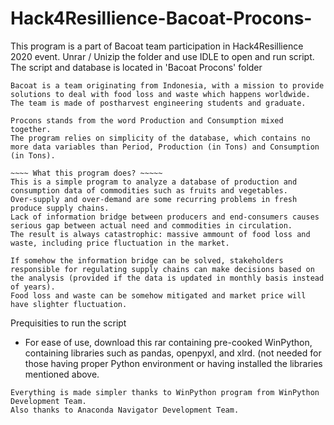 # Hack4Resillience-Bacoat-Procons-
This program is a part of Bacoat team participation in Hack4Resillience 2020 event. 
Unrar / Unizip the folder and use IDLE to open and run script. The script and database is located in 'Bacoat Procons' folder

~~~~ What's behind the team name and program name? ~~~~~
Bacoat is a team originating from Indonesia, with a mission to provide solutions to deal with food loss and waste which happens worldwide. 
The team is made of postharvest engineering students and graduate. 

Procons stands from the word Production and Consumption mixed together. 
The program relies on simplicity of the database, which contains no more data variables than Period, Production (in Tons) and Consumption (in Tons).

~~~~ What this program does? ~~~~~
This is a simple program to analyze a database of production and consumption data of commodities such as fruits and vegetables. 
Over-supply and over-demand are some recurring problems in fresh produce supply chains. 
Lack of information bridge between producers and end-consumers causes serious gap between actual need and commodities in circulation. 
The result is always catastrophic: massive ammount of food loss and waste, including price fluctuation in the market.

If somehow the information bridge can be solved, stakeholders responsible for regulating supply chains can make decisions based on the analysis (provided if the data is updated in monthly basis instead of years). 
Food loss and waste can be somehow mitigated and market price will have slighter fluctuation.

~~~~~~~~~~~~~~~~~~~~~~~~~~~~~~~~~~~~~~~~~~~~~~~~~~~~~~~~~~~~~~~~~~~~~~~~~~~~~~~~~~~~~~~~~~
Prequisities to run the script

- For ease of use, download this rar containing pre-cooked WinPython, containing libraries such as pandas, openpyxl, and xlrd.
(not needed for those having proper Python environment or having installed the libraries mentioned above. 


~~~~~ Credits ~~~~~~
Everything is made simpler thanks to WinPython program from WinPython Development Team.
Also thanks to Anaconda Navigator Development Team.
